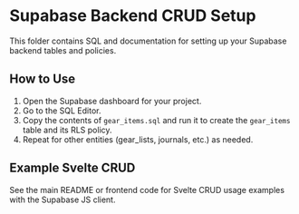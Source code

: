 # Supabase Backend CRUD Setup

This folder contains SQL and documentation for setting up your Supabase backend tables and policies.

## How to Use

1. Open the Supabase dashboard for your project.
2. Go to the SQL Editor.
3. Copy the contents of `gear_items.sql` and run it to create the `gear_items` table and its RLS policy.
4. Repeat for other entities (gear_lists, journals, etc.) as needed.

## Example Svelte CRUD

See the main README or frontend code for Svelte CRUD usage examples with the Supabase JS client.
